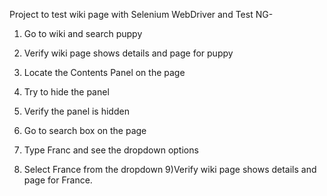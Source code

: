 Project to test wiki page with Selenium WebDriver and Test NG-

1) Go to wiki and search puppy
2) Verify wiki page shows details and page for puppy

3) Locate the Contents Panel on the page
4) Try to hide the panel
5) Verify the panel is hidden

6) Go to search box on the page 
7) Type Franc and see the dropdown options
8) Select France from the dropdown 
9)Verify wiki page shows details and page for France.

